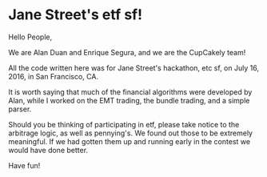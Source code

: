 # Jane Street's etf sf!

Hello People, 

We are Alan Duan and Enrique Segura, and we are the CupCakely team! 

All the code written here was for Jane Street's hackathon, etc sf, on July 16, 2016, in San Francisco, CA. 

It is worth saying that much of the financial algorithms were developed by Alan, while I worked on the EMT trading, the bundle trading, and a simple parser. 

Should you be thinking of participating in etf, please take notice to the arbitrage logic, as well as pennying's. We found out those to be extremely meaningful. If we had gotten them up and running early in the contest we would have done better. 

Have fun!
